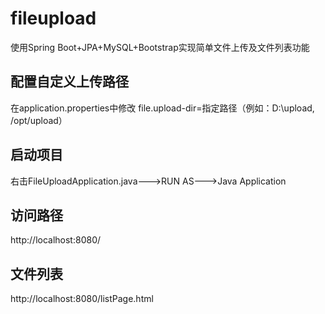 # fileupload
使用Spring Boot+JPA+MySQL+Bootstrap实现简单文件上传及文件列表功能

## 配置自定义上传路径
在application.properties中修改
file.upload-dir=指定路径（例如：D:\\upload, /opt/upload）

## 启动项目
右击FileUploadApplication.java--->RUN AS--->Java Application

## 访问路径
http://localhost:8080/

## 文件列表
http://localhost:8080/listPage.html

